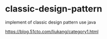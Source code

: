 # classic-design-pattern
implement of classic design pattern use java 

https://blog.51cto.com/liukang/category1.html
